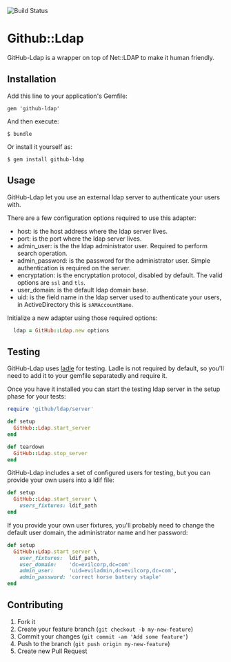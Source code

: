 ![Build Status](https://travis-ci.org/github/github-ldap.png)

# Github::Ldap

GitHub-Ldap is a wrapper on top of Net::LDAP to make it human friendly.

## Installation

Add this line to your application's Gemfile:

    gem 'github-ldap'

And then execute:

    $ bundle

Or install it yourself as:

    $ gem install github-ldap

## Usage

GitHub-Ldap let you use an external ldap server to authenticate your users with.

There are a few configuration options required to use this adapter:

* host: is the host address where the ldap server lives.
* port: is the port where the ldap server lives.
* admin_user: is the the ldap administrator user. Required to perform search operation.
* admin_password: is the password for the administrator user. Simple authentication is required on the server.
* encryptation: is the encryptation protocol, disabled by default. The valid options are `ssl` and `tls`.
* user_domain: is the default ldap domain base.
* uid: is the field name in the ldap server used to authenticate your users, in ActiveDirectory this is `sAMAccountName`.

Initialize a new adapter using those required options:

```ruby
  ldap = GitHub::Ldap.new options
```

## Testing

GitHub-Ldap uses [ladle](https://github.com/NUBIC/ladle) for testing. Ladle is not required by default, so you'll need to add it to your gemfile separatedly and require it.

Once you have it installed you can start the testing ldap server in the setup phase for your tests:

```ruby
require 'github/ldap/server'

def setup
  GitHub::Ldap.start_server
end

def teardown
  GitHub::Ldap.stop_server
end
```

GitHub-Ldap includes a set of configured users for testing, but you can provide your own users into a ldif file:

```ruby
def setup
  GitHub::Ldap.start_server \
    users_fixtures: ldif_path
end
```

If you provide your own user fixtures, you'll probably need to change the default user domain, the administrator name and her password:

```ruby
def setup
  GitHub::Ldap.start_server \
    user_fixtures:  ldif_path,
    user_domain:    'dc=evilcorp,dc=com'
    admin_user:     'uid=eviladmin,dc=evilcorp,dc=com',
    admin_password: 'correct horse battery staple'
end
```

## Contributing

1. Fork it
2. Create your feature branch (`git checkout -b my-new-feature`)
3. Commit your changes (`git commit -am 'Add some feature'`)
4. Push to the branch (`git push origin my-new-feature`)
5. Create new Pull Request
